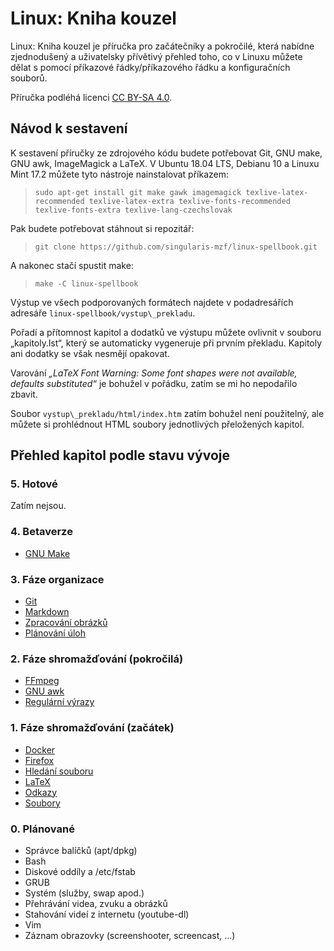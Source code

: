 <!--

Linux Kniha kouzel, README
Copyright (c) 2019 Singularis <singularis@volny.cz>

Toto dílo je dílem svobodné kultury; můžete ho šířit a modifikovat pod
podmínkami licence Creative Commons Attribution-ShareAlike 4.0 International
vydané neziskovou organizací Creative Commons. Text licence je přiložený
k tomuto projektu nebo ho můžete najít na webové adrese:

https://creativecommons.org/licenses/by-sa/4.0/

-->
# Linux: Kniha kouzel
Linux: Kniha kouzel je příručka pro začátečníky a pokročilé, která nabídne
zjednodušený a uživatelsky přívětivý přehled toho, co v Linuxu můžete dělat
s pomocí příkazové řádky/příkazového řádku a konfiguračních souborů.

Příručka podléhá licenci
[CC BY-SA 4.0](https://creativecommons.org/licenses/by-sa/4.0/).

## Návod k sestavení

K sestavení příručky ze zdrojového kódu budete potřebovat Git, GNU make,
GNU awk, ImageMagick a LaTeX. V Ubuntu 18.04 LTS, Debianu 10 a Linuxu Mint 17.2
můžete tyto nástroje nainstalovat příkazem:

> ``sudo apt-get install git make gawk imagemagick texlive-latex-recommended texlive-latex-extra texlive-fonts-recommended texlive-fonts-extra texlive-lang-czechslovak``

Pak budete potřebovat stáhnout si repozitář:

> ``git clone https://github.com/singularis-mzf/linux-spellbook.git``

A nakonec stačí spustit make:

> ``make -C linux-spellbook``

Výstup ve všech podporovaných formátech najdete v podadresářích
adresáře ``linux-spellbook/vystup\_prekladu``.

Pořadí a přítomnost kapitol a dodatků ve výstupu můžete ovlivnit v souboru
„kapitoly.lst“, který se automaticky vygeneruje při prvním překladu.
Kapitoly ani dodatky se však nesmějí opakovat.

Varování *„LaTeX Font Warning: Some font shapes were not available,
defaults substituted“* je bohužel v pořádku, zatím se mi ho nepodařilo zbavit.

Soubor ``vystup\_prekladu/html/index.htm`` zatím bohužel není použitelný,
ale můžete si prohlédnout HTML soubory jednotlivých přeložených kapitol.

## Přehled kapitol podle stavu vývoje

### 5. Hotové
Zatím nejsou.

### 4. Betaverze
* [GNU Make](kapitoly/make.md)

### 3. Fáze organizace
* [Git](kapitoly/git.md)
* [Markdown](kapitoly/markdown.md)
* [Zpracování obrázků](kapitoly/obrazky.md)
* [Plánování úloh](kapitoly/planovani-uloh.md)

### 2. Fáze shromažďování (pokročilá)
* [FFmpeg](kapitoly/ffmpeg.md)
* [GNU awk](kapitoly/awk.md)
* [Regulární výrazy](kapitoly/regularni-vyrazy.md)

### 1. Fáze shromažďování (začátek)
* [Docker](kapitoly/docker.md)
* [Firefox](kapitoly/firefox.md)
* [Hledání souboru](kapitoly/hledani-souboru.md)
* [LaTeX](kapitoly/latex.md)
* [Odkazy](kapitoly/odkazy.md)
* [Soubory](kapitoly/soubory.md)

### 0. Plánované
* Správce balíčků (apt/dpkg)
* Bash
* Diskové oddíly a /etc/fstab
* GRUB
* Systém (služby, swap apod.)
* Přehrávání videa, zvuku a obrázků
* Stahování videí z internetu (youtube-dl)
* Vim
* Záznam obrazovky (screenshooter, screencast, ...)
